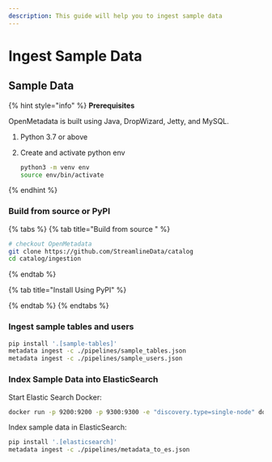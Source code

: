 ```yaml
---
description: This guide will help you to ingest sample data
---
```


# Ingest Sample Data

## Sample Data

{% hint style="info" %}
**Prerequisites**

OpenMetadata is built using Java, DropWizard, Jetty, and MySQL.

1. Python 3.7 or above
2. Create and activate python env

   ```bash
   python3 -m venv env
   source env/bin/activate
   ```
{% endhint %}

### Build from source or PyPI

{% tabs %}
{% tab title="Build from source " %}
```bash
# checkout OpenMetadata
git clone https://github.com/StreamlineData/catalog
cd catalog/ingestion
```
{% endtab %}

{% tab title="Install Using PyPI" %}

{% endtab %}
{% endtabs %}

### Ingest sample tables and users

```bash
pip install '.[sample-tables]'
metadata ingest -c ./pipelines/sample_tables.json
metadata ingest -c ./pipelines/sample_users.json
```

### Index Sample Data into ElasticSearch

Start Elastic Search Docker:

```bash
docker run -p 9200:9200 -p 9300:9300 -e "discovery.type=single-node" docker.elastic.co/elasticsearch/elasticsearch:7.10.2
```

Index sample data in ElasticSearch:

```bash
pip install '.[elasticsearch]'
metadata ingest -c ./pipelines/metadata_to_es.json
```

